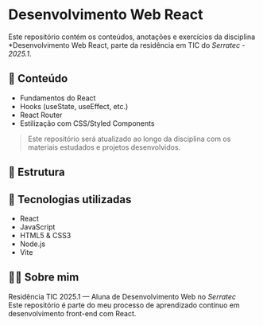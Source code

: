 # Desenvolvimento Web React 
Este repositório contém os conteúdos, anotações e exercícios da disciplina *Desenvolvimento Web React, parte da residência em TIC do *Serratec - 2025.1*.

## 🧠 Conteúdo

- Fundamentos do React
- Hooks (useState, useEffect, etc.)
- React Router
- Estilização com CSS/Styled Components

> Este repositório será atualizado ao longo da disciplina com os materiais estudados e projetos desenvolvidos.

## 📁 Estrutura

## 🚀 Tecnologias utilizadas

- React
- JavaScript 
- HTML5 & CSS3
- Node.js
- Vite

## 👩‍💻 Sobre mim

Residência TIC 2025.1 — Aluna de Desenvolvimento Web no *Serratec*  
Este repositório é parte do meu processo de aprendizado contínuo em desenvolvimento front-end com React.
